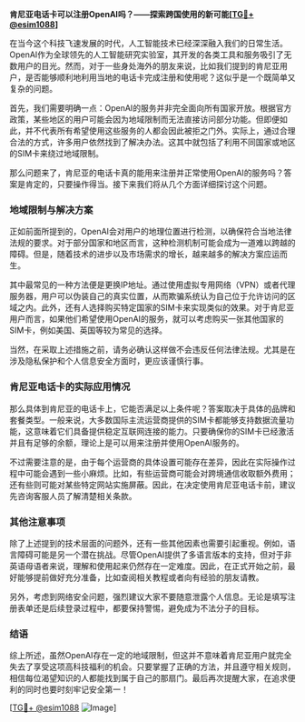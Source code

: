 **肯尼亚电话卡可以注册OpenAI吗？——探索跨国使用的新可能[[TG💪+ @esim1088](https://t.me/s/esim1088)]**

在当今这个科技飞速发展的时代，人工智能技术已经深深融入我们的日常生活。OpenAI作为全球领先的人工智能研究实验室，其开发的各类工具和服务吸引了无数用户的目光。然而，对于一些身处海外的朋友来说，比如我们提到的肯尼亚用户，是否能够顺利地利用当地的电话卡完成注册和使用呢？这似乎是一个既简单又复杂的问题。

首先，我们需要明确一点：OpenAI的服务并非完全面向所有国家开放。根据官方政策，某些地区的用户可能会因为地域限制而无法直接访问部分功能。但即便如此，并不代表所有希望使用这些服务的人都会因此被拒之门外。实际上，通过合理合法的方式，许多用户依然找到了解决办法。这其中就包括了利用不同国家或地区的SIM卡来绕过地域限制。

那么问题来了，肯尼亚的电话卡真的能用来注册并正常使用OpenAI的服务吗？答案是肯定的，只要操作得当。接下来我们将从几个方面详细探讨这个问题。

### 地域限制与解决方案

正如前面所提到的，OpenAI会对用户的地理位置进行检测，以确保符合当地法律法规的要求。对于部分国家和地区而言，这种检测机制可能会成为一道难以跨越的障碍。但是，随着技术的进步以及市场需求的增长，越来越多的解决方案应运而生。

其中最常见的一种方法便是更换IP地址。通过使用虚拟专用网络（VPN）或者代理服务器，用户可以伪装自己的真实位置，从而欺骗系统认为自己位于允许访问的区域之内。此外，还有人选择购买特定国家的SIM卡来实现类似的效果。对于肯尼亚用户而言，如果他们希望使用OpenAI的服务，就可以考虑购买一张其他国家的SIM卡，例如美国、英国等较为常见的选择。

当然，在采取上述措施之前，请务必确认这样做不会违反任何法律法规。尤其是在涉及隐私保护和个人信息安全方面时，更应该谨慎行事。

### 肯尼亚电话卡的实际应用情况

那么具体到肯尼亚的电话卡上，它能否满足以上条件呢？答案取决于具体的品牌和套餐类型。一般来说，大多数国际主流运营商提供的SIM卡都能够支持数据流量功能，这意味着它们具备提供稳定互联网连接的能力。只要确保你的SIM卡已经激活并且有足够的余额，理论上是可以用来注册并使用OpenAI服务的。

不过需要注意的是，由于每个运营商的具体设置可能存在差异，因此在实际操作过程中可能会遇到一些小麻烦。比如，有些运营商可能会对跨境通信收取额外费用；还有些则可能对某些特定网站实施屏蔽。因此，在决定使用肯尼亚电话卡前，建议先咨询客服人员了解清楚相关条款。

### 其他注意事项

除了上述提到的技术层面的问题外，还有一些其他因素也需要引起重视。例如，语言障碍可能是另一个潜在挑战。尽管OpenAI提供了多语言版本的支持，但对于非英语母语者来说，理解和使用起来仍然存在一定难度。因此，在正式开始之前，最好能够提前做好充分准备，比如查阅相关教程或者向有经验的朋友请教。

另外，考虑到网络安全问题，强烈建议大家不要随意泄露个人信息。无论是填写注册表单还是后续登录过程中，都要保持警惕，避免成为不法分子的目标。

### 结语

综上所述，虽然OpenAI存在一定的地域限制，但这并不意味着肯尼亚用户就完全失去了享受这项高科技福利的机会。只要掌握了正确的方法，并且遵守相关规则，相信每位渴望知识的人都能找到属于自己的那扇门。最后再次提醒大家，在追求便利的同时也要时刻牢记安全第一！

[[TG💪+ @esim1088](https://t.me/s/esim1088) ![Image](https://i.postimg.cc/4NQfJmqS/Snipaste-2025-05-13-00-14-12.png)]